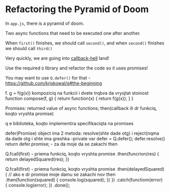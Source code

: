 # Refactoring the Pyramid of Doom

In `app.js`, there is a pyramid of doom.

Two async functions that need to be executed one after another.

When `first()` finishes, we should call `second()`, and when `second()` finishes we should call `third()`

Very quickly, we are going into [callback-hell](http://callbackhell.com/) land!

Use the required `Q` library and refactor the code so it uses promises!

You may want to use `Q.defer()` for that - https://github.com/kriskowal/q#the-beginning


f. g = f(g(x)) kompoziciq na funkcii
i dvete trqbva da vrysjtat stoinost
function compose(f, g) {
	return function(x) {
	return f(g(x));
	}
}

Promises: returned value of async functions; 
then(callback ili dr funkciq, koqto vryshta promise)

q e biblioteka, koqto implementira specifikaciqta na promises

defer(Promise) object ima 2 metoda: resolve(shte dade otg) i reject(nqma da dade otg i shte ima greshka -private
var defer = Q.defer();
defer.resolve()
return defer.promise; -  za da moje da se zakachi then

Q.fcall(first) - priema funkciq, koqto vryshta promise
	.then(funcrion(res) {
		return delayedSquared(res);
	})

Q.fcall(first) - priema funkciq, koqto vryshta promise
	.then(delayedSquared) { // ako e dr promise moje damu se zakachi nov then
		.then(function(squared) {
		console.log(squared);
		})
	})
	.catch(functiom(error) {
		console.log(error);
	})
	.done();